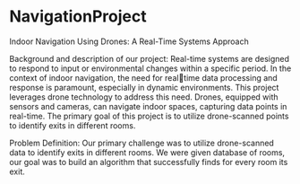 # NavigationProject
Indoor Navigation Using Drones: A Real-Time Systems  Approach        

Background and description of our project:
Real-time systems are designed to respond to input or environmental changes 
within a specific period. In the context of indoor navigation, the need for realtime data processing and response is paramount, especially in dynamic 
environments. This project leverages drone technology to address this need.
Drones, equipped with sensors and cameras, can navigate indoor spaces, 
capturing data points in real-time.
The primary goal of this project is to utilize drone-scanned points to identify 
exits in different rooms.

Problem Definition:
Our primary challenge was to utilize drone-scanned data to identify exits in 
different rooms. 
We were given database of rooms, our goal was to build an algorithm that 
successfully finds for every room its exit.
